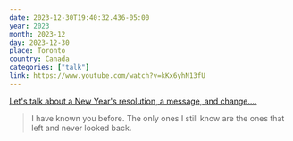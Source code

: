 ```yaml
---
date: 2023-12-30T19:40:32.436-05:00
year: 2023
month: 2023-12
day: 2023-12-30
place: Toronto
country: Canada
categories: ["talk"]
link: https://www.youtube.com/watch?v=kKx6yhN13fU
---
```

[Let's talk about a New Year's resolution, a message, and change....](https://www.youtube.com/watch?v=kKx6yhN13fU)

> I have known you before. The only ones I still know are the ones that left and never looked back.
